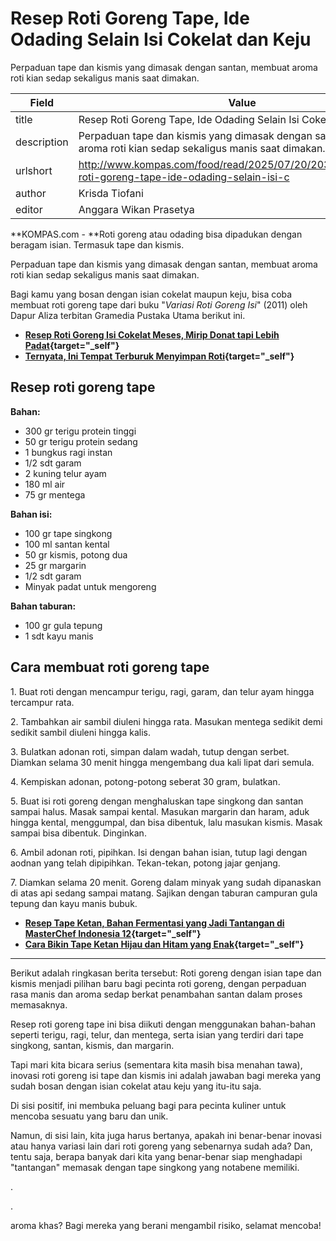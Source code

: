 # Resep Roti Goreng Tape, Ide Odading Selain Isi Cokelat dan Keju

Perpaduan tape dan kismis yang dimasak dengan santan, membuat aroma roti kian sedap sekaligus manis saat dimakan.

| Field       | Value                                                       |
|-------------|-------------------------------------------------------------|
| title       | Resep Roti Goreng Tape, Ide Odading Selain Isi Cokelat dan Keju |
| description | Perpaduan tape dan kismis yang dimasak dengan santan, membuat aroma roti kian sedap sekaligus manis saat dimakan. |
| urlshort    | http://www.kompas.com/food/read/2025/07/20/203100975/resep-roti-goreng-tape-ide-odading-selain-isi-c |
| author      | Krisda Tiofani |
| editor      | Anggara Wikan Prasetya |

**KOMPAS.com - **Roti goreng atau odading bisa dipadukan dengan beragam isian. Termasuk tape dan kismis.

Perpaduan tape dan kismis yang dimasak dengan santan, membuat aroma roti kian sedap sekaligus manis saat dimakan.

Bagi kamu yang bosan dengan isian cokelat maupun keju, bisa coba membuat roti goreng tape dari buku \"*Variasi Roti Goreng Isi*\" (2011) oleh Dapur Aliza terbitan Gramedia Pustaka Utama berikut ini.

- **[Resep Roti Goreng Isi Cokelat Meses, Mirip Donat tapi Lebih Padat](http://www.kompas.com/food/read/2025/07/19/153000875/resep-roti-goreng-isi-cokelat-meses-mirip-donat-tapi-lebih-padat){target="_self"}**
- ******[Ternyata, Ini Tempat Terburuk Menyimpan Roti](http://www.kompas.com/food/read/2025/07/12/093100375/ternyata-ini-tempat-terburuk-menyimpan-roti){target="_self"}******

## Resep roti goreng tape

**Bahan:**

- 300 gr terigu protein tinggi
- 50 gr terigu protein sedang
- 1 bungkus ragi instan
- 1/2 sdt garam
- 2 kuning telur ayam
- 180 ml air
- 75 gr mentega

**Bahan isi:**

- 100 gr tape singkong
- 100 ml santan kental
- 50 gr kismis, potong dua
- 25 gr margarin
- 1/2 sdt garam
- Minyak padat untuk mengoreng

**Bahan taburan:**

- 100 gr gula tepung
- 1 sdt kayu manis

## Cara membuat roti goreng tape

1\. Buat roti dengan mencampur terigu, ragi, garam, dan telur ayam hingga tercampur rata.

2\. Tambahkan air sambil diuleni hingga rata. Masukan mentega sedikit demi sedikit sambil diuleni hingga kalis.

3\. Bulatkan adonan roti, simpan dalam wadah, tutup dengan serbet. Diamkan selama 30 menit hingga mengembang dua kali lipat dari semula.

4\. Kempiskan adonan, potong-potong seberat 30 gram, bulatkan.

5\. Buat isi roti goreng dengan menghaluskan tape singkong dan santan sampai halus. Masak sampai kental. Masukan margarin dan haram, aduk hingga kental, menggumpal, dan bisa dibentuk, lalu masukan kismis. Masak sampai bisa dibentuk. Dinginkan.

6\. Ambil adonan roti, pipihkan. Isi dengan bahan isian, tutup lagi dengan aodnan yang telah dipipihkan. Tekan-tekan, potong jajar genjang.

7\. Diamkan selama 20 menit. Goreng dalam minyak yang sudah dipanaskan di atas api sedang sampai matang. Sajikan dengan taburan campuran gula tepung dan kayu manis bubuk.

- **[Resep Tape Ketan, Bahan Fermentasi yang Jadi Tantangan di MasterChef Indonesia 12](http://www.kompas.com/food/read/2025/05/03/164153975/resep-tape-ketan-bahan-fermentasi-yang-jadi-tantangan-di-masterchef){target="_self"}**
- ******[Cara Bikin Tape Ketan Hijau dan Hitam yang Enak](http://www.kompas.com/food/read/2025/04/09/161325975/cara-bikin-tape-ketan-hijau-dan-hitam-yang-enak){target="_self"}******

---
Berikut adalah ringkasan berita tersebut: Roti goreng dengan isian tape dan kismis menjadi pilihan baru bagi pecinta roti goreng, dengan perpaduan rasa manis dan aroma sedap berkat penambahan santan dalam proses memasaknya.

 Resep roti goreng tape ini bisa diikuti dengan menggunakan bahan-bahan seperti terigu, ragi, telur, dan mentega, serta isian yang terdiri dari tape singkong, santan, kismis, dan margarin.



Tapi mari kita bicara serius (sementara kita masih bisa menahan tawa), inovasi roti goreng isi tape dan kismis ini adalah jawaban bagi mereka yang sudah bosan dengan isian cokelat atau keju yang itu-itu saja.

 Di sisi positif, ini membuka peluang bagi para pecinta kuliner untuk mencoba sesuatu yang baru dan unik.

 Namun, di sisi lain, kita juga harus bertanya, apakah ini benar-benar inovasi atau hanya variasi lain dari roti goreng yang sebenarnya sudah ada? Dan, tentu saja, berapa banyak dari kita yang benar-benar siap menghadapi "tantangan" memasak dengan tape singkong yang notabene memiliki.

.

.

 aroma khas? Bagi mereka yang berani mengambil risiko, selamat mencoba!
